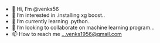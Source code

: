 - 👋 Hi, I’m @venks56
- 👀 I’m interested in .installing  xg boost..
- 🌱 I’m currently learning .python..
- 💞️ I’m looking to collaborate on machine learning  program...
- 📫 How to reach me ...venks1956@gmail.com

<!---
venks56/venks56 is a ✨ special ✨ repository because its `README.md` (this file) appears on your GitHub profile.
You can click the Preview link to take a look at your changes.
--->

